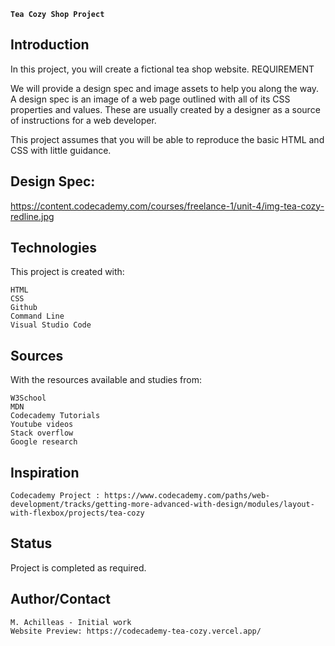 **`Tea Cozy Shop Project`**

## Introduction

In this project, you will create a fictional tea shop website. 
REQUIREMENT

We will provide a design spec and image assets to help you along the way. A design spec is an image of a web page outlined with all of its CSS properties and values. These are usually created by a designer as a source of instructions for a web developer.

This project assumes that you will be able to reproduce the basic HTML and CSS with little guidance.

## Design Spec:
https://content.codecademy.com/courses/freelance-1/unit-4/img-tea-cozy-redline.jpg

## Technologies

This project is created with:

    HTML
    CSS
    Github
    Command Line
    Visual Studio Code

## Sources

With the resources available and studies from:

    W3School
    MDN
    Codecademy Tutorials
    Youtube videos
    Stack overflow
    Google research

## Inspiration

    Codecademy Project : https://www.codecademy.com/paths/web-development/tracks/getting-more-advanced-with-design/modules/layout-with-flexbox/projects/tea-cozy

## Status

Project is completed as required.

## Author/Contact

    M. Achilleas - Initial work
    Website Preview: https://codecademy-tea-cozy.vercel.app/
    
